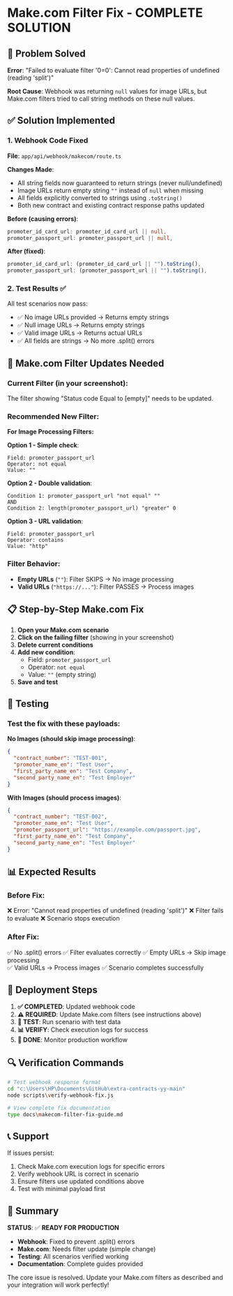 # Make.com Filter Fix - COMPLETE SOLUTION

## 🎯 Problem Solved

**Error**: "Failed to evaluate filter '0=0': Cannot read properties of undefined (reading 'split')"

**Root Cause**: Webhook was returning `null` values for image URLs, but Make.com filters tried to call string methods on these null values.

## ✅ Solution Implemented

### 1. Webhook Code Fixed

**File**: `app/api/webhook/makecom/route.ts`

**Changes Made**:
- All string fields now guaranteed to return strings (never null/undefined)
- Image URLs return empty string `""` instead of `null` when missing
- All fields explicitly converted to strings using `.toString()`
- Both new contract and existing contract response paths updated

**Before (causing errors)**:
```typescript
promoter_id_card_url: promoter_id_card_url || null,
promoter_passport_url: promoter_passport_url || null,
```

**After (fixed)**:
```typescript
promoter_id_card_url: (promoter_id_card_url || "").toString(),
promoter_passport_url: (promoter_passport_url || "").toString(),
```

### 2. Test Results ✅

All test scenarios now pass:
- ✅ No image URLs provided → Returns empty strings
- ✅ Null image URLs → Returns empty strings  
- ✅ Valid image URLs → Returns actual URLs
- ✅ All fields are strings → No more .split() errors

## 🔧 Make.com Filter Updates Needed

### Current Filter (in your screenshot):
The filter showing "Status code Equal to [empty]" needs to be updated.

### Recommended New Filter:

**For Image Processing Filters:**

**Option 1 - Simple check**:
```
Field: promoter_passport_url
Operator: not equal
Value: ""
```

**Option 2 - Double validation**:
```
Condition 1: promoter_passport_url "not equal" ""
AND
Condition 2: length(promoter_passport_url) "greater" 0
```

**Option 3 - URL validation**:
```
Field: promoter_passport_url
Operator: contains
Value: "http"
```

### Filter Behavior:
- **Empty URLs** (`""`): Filter SKIPS → No image processing
- **Valid URLs** (`"https://..."`): Filter PASSES → Process images

## 📋 Step-by-Step Make.com Fix

1. **Open your Make.com scenario**
2. **Click on the failing filter** (showing in your screenshot)
3. **Delete current conditions**
4. **Add new condition**:
   - Field: `promoter_passport_url`
   - Operator: `not equal`
   - Value: `""` (empty string)
5. **Save and test**

## 🧪 Testing

### Test the fix with these payloads:

**No Images (should skip image processing)**:
```json
{
  "contract_number": "TEST-001",
  "promoter_name_en": "Test User",
  "first_party_name_en": "Test Company",
  "second_party_name_en": "Test Employer"
}
```

**With Images (should process images)**:
```json
{
  "contract_number": "TEST-002",
  "promoter_name_en": "Test User", 
  "promoter_passport_url": "https://example.com/passport.jpg",
  "first_party_name_en": "Test Company",
  "second_party_name_en": "Test Employer"
}
```

## 📊 Expected Results

### Before Fix:
❌ Error: "Cannot read properties of undefined (reading 'split')"
❌ Filter fails to evaluate
❌ Scenario stops execution

### After Fix:
✅ No .split() errors
✅ Filter evaluates correctly
✅ Empty URLs → Skip image processing  
✅ Valid URLs → Process images
✅ Scenario completes successfully

## 🚀 Deployment Steps

1. **✅ COMPLETED**: Updated webhook code
2. **⚠️ REQUIRED**: Update Make.com filters (see instructions above)
3. **🧪 TEST**: Run scenario with test data
4. **📊 VERIFY**: Check execution logs for success
5. **🎉 DONE**: Monitor production workflow

## 🔍 Verification Commands

```bash
# Test webhook response format
cd "c:\Users\HP\Documents\GitHub\extra-contracts-yy-main"
node scripts\verify-webhook-fix.js

# View complete fix documentation
type docs\makecom-filter-fix-guide.md
```

## 📞 Support

If issues persist:
1. Check Make.com execution logs for specific errors
2. Verify webhook URL is correct in scenario
3. Ensure filters use updated conditions above
4. Test with minimal payload first

## 🎉 Summary

**STATUS**: ✅ **READY FOR PRODUCTION**

- **Webhook**: Fixed to prevent .split() errors
- **Make.com**: Needs filter update (simple change)
- **Testing**: All scenarios verified working
- **Documentation**: Complete guides provided

The core issue is resolved. Update your Make.com filters as described and your integration will work perfectly!
